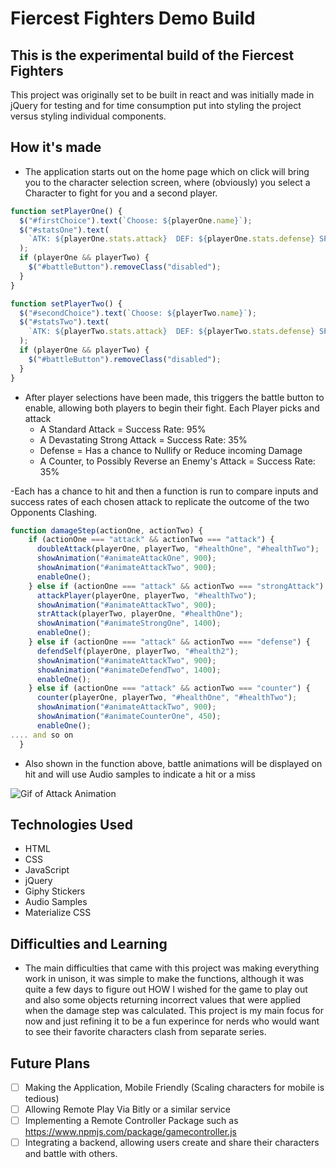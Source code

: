 # Fiercest Fighters Demo Build

## This is the experimental build of the Fiercest Fighters

This project was originally set to be built in react and was initially made in jQuery for testing and for time consumption put into styling the project versus styling individual components.

## How it's made

- The application starts out on the home page which on click will bring you to the character selection screen, where (obviously) you select a Character to fight for you and a second player.

```javascript
function setPlayerOne() {
  $("#firstChoice").text(`Choose: ${playerOne.name}`);
  $("#statsOne").text(
    `ATK: ${playerOne.stats.attack}  DEF: ${playerOne.stats.defense} SPD: ${playerOne.stats.speed}`
  );
  if (playerOne && playerTwo) {
    $("#battleButton").removeClass("disabled");
  }
}

function setPlayerTwo() {
  $("#secondChoice").text(`Choose: ${playerTwo.name}`);
  $("#statsTwo").text(
    `ATK: ${playerTwo.stats.attack}  DEF: ${playerTwo.stats.defense} SPD: ${playerTwo.stats.speed}`
  );
  if (playerOne && playerTwo) {
    $("#battleButton").removeClass("disabled");
  }
}
```

- After player selections have been made, this triggers the battle button to enable, allowing both players to begin their fight. Each Player picks and attack
  - A Standard Attack = Success Rate: 95%
  - A Devastating Strong Attack = Success Rate: 35%
  - Defense = Has a chance to Nullify or Reduce incoming Damage
  - A Counter, to Possibly Reverse an Enemy's Attack = Success Rate: 35%

-Each has a chance to hit and then a function is run to compare inputs and success rates of each chosen attack to replicate the outcome of the two Opponents Clashing.

```javascript
function damageStep(actionOne, actionTwo) {
    if (actionOne === "attack" && actionTwo === "attack") {
      doubleAttack(playerOne, playerTwo, "#healthOne", "#healthTwo");
      showAnimation("#animateAttackOne", 900);
      showAnimation("#animateAttackTwo", 900);
      enableOne();
    } else if (actionOne === "attack" && actionTwo === "strongAttack") {
      attackPlayer(playerOne, playerTwo, "#healthTwo");
      showAnimation("#animateAttackTwo", 900);
      strAttack(playerTwo, playerOne, "#healthOne");
      showAnimation("#animateStrongOne", 1400);
      enableOne();
    } else if (actionOne === "attack" && actionTwo === "defense") {
      defendSelf(playerOne, playerTwo, "#health2");
      showAnimation("#animateAttackTwo", 900);
      showAnimation("#animateDefendTwo", 1400);
      enableOne();
    } else if (actionOne === "attack" && actionTwo === "counter") {
      counter(playerOne, playerTwo, "#healthOne", "#healthTwo");
      showAnimation("#animateAttackTwo", 900);
      showAnimation("#animateCounterOne", 450);
      enableOne();
.... and so on
  }
```

- Also shown in the function above, battle animations will be displayed on hit and will use Audio samples to indicate a hit or a miss

![Gif of Attack Animation](https://media2.giphy.com/media/xUA7aXJY46jN2P6gGk/giphy.webp?cid=790b76118484a4d4514cc6f40274bd7130495a58111e7797&rid=giphy.webp)

## Technologies Used

- HTML
- CSS
- JavaScript
- jQuery
- Giphy Stickers
- Audio Samples
- Materialize CSS

## Difficulties and Learning

- The main difficulties that came with this project was making everything work in unison, it was simple to make the functions, although it was quite a few days to figure out HOW I wished for the game to play out and also some objects returning incorrect values that were applied when the damage step was calculated. This project is my main focus for now and just refining it to be a fun experince for nerds who would want to see their favorite characters clash from separate series.

## Future Plans

- [ ] Making the Application, Mobile Friendly (Scaling characters for mobile is tedious)
- [ ] Allowing Remote Play Via Bitly or a similar service
- [ ] Implementing a Remote Controller Package such as https://www.npmjs.com/package/gamecontroller.js
- [ ] Integrating a backend, allowing users create and share their characters and battle with others.
